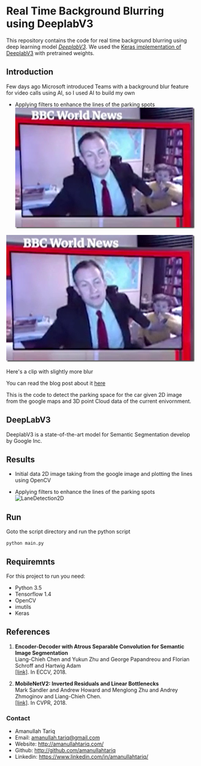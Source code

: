 # Real Time Background Blurring using DeeplabV3
This repository contains the code for real time background blurring using deep learning model *[DeeplabV3](https://arxiv.org/abs/1706.05587)*. We used the [Keras implementation of DeeplabV3](https://github.com/bonlime/keras-deeplab-v3-plus) with pretrained weights. 

## Introduction
Few days ago Microsoft introduced Teams with a background blur feature for video calls using AI, so I used AI to build my own

* Applying filters to enhance the lines of the parking spots
![](imgs/image_thumb-22.png)


![](imgs/image_thumb-22.png)

Here's a clip with slightly more blur


You can read the blog post about it [here](http://amanullahtariq.com/blog_posts/realtime_bg_blur.html) 


This is the code to detect the parking space for the car given 2D image from the google maps and 3D point Cloud data of the current enivornment.

## DeepLabV3
 DeeplabV3 is a state-of-the-art model for Semantic Segmentation develop by Google Inc. 



## Results
* Initial data 2D image taking from the google image and plotting the lines using OpenCV


* Applying filters to enhance the lines of the parking spots
![LaneDetection2D](images/2d.png)


## Run

Goto the script directory and run the python script
```
python main.py
```


## Requiremnts
For this project to run you need:
* Python 3.5
* Tensorflow 1.4
* OpenCV
* imutils
* Keras


## References

1.  **Encoder-Decoder with Atrous Separable Convolution for Semantic Image Segmentation**<br />
    Liang-Chieh Chen and Yukun Zhu and George Papandreou and Florian Schroff and Hartwig Adam <br />
    [[link]](https://arxiv.org/abs/1802.02611). In ECCV, 2018.

2.  **MobileNetV2: Inverted Residuals and Linear Bottlenecks** <br />
    Mark Sandler and Andrew Howard and Menglong Zhu and Andrey Zhmoginov and Liang-Chieh Chen. <br />
    [[link]](https://arxiv.org/abs/1801.04381). In CVPR, 2018.


### Contact
* Amanullah Tariq 
* Email: amanullah.tariq@gmail.com
* Website: http://amanullahtariq.com/
* Github: http://github.com/amanullahtariq
* Linkedin: https://www.linkedin.com/in/amanullahtariq/
